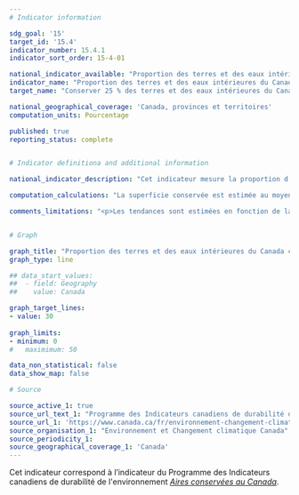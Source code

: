 ```yaml
---
# Indicator information

sdg_goal: '15'
target_id: '15.4'
indicator_number: 15.4.1
indicator_sort_order: 15-4-01

national_indicator_available: "Proportion des terres et des eaux intérieures du Canada conservées"
indicator_name: "Proportion des terres et des eaux intérieures du Canada conservées"
target_name: "Conserver 25 % des terres et des eaux intérieures du Canada d'ici 2025, en visant 30 % d'ici 2030"

national_geographical_coverage: 'Canada, provinces et territoires'
computation_units: Pourcentage

published: true
reporting_status: complete


# Indicator definitiona and additional information

national_indicator_description: "Cet indicateur mesure la proportion d’aires terrestres (terres et eaux douces) conservées. Les aires conservées sont des terres et des eaux dont l'utilisation est restreinte. Elles comprennent les aires protégées, ainsi que les autres mesures de conservation efficaces par zone. <em>Environnement et Changement climatique Canada (ECCC)</em>"

computation_calculations: "La superficie conservée est estimée au moyen d'une analyse géographique fondée sur les limites déclarées, en tenant compte des chevauchements. <em>(ECCC)</em>"

comments_limitations: "<p>Les tendances sont estimées en fonction de la date à laquelle un site a été établi, plutôt que de la date à laquelle il a été reconnu comme une aire protégée ou une autre mesure de conservation efficace par zone (AMCEZ). Ainsi, les totaux d'une année précédente peuvent changer à mesure que les données sont mises à jour. <br><br>Il faut rester prudent dans les comparaisons avec les rapports précédents, car la qualité et l'exhaustivité des données sont en amélioration constante. La protection privée de terres et les autres mesures de conservation efficaces par zone contribuent à l'objectif canadien, mais bon nombre de ces mesures ne sont pas encore prises en compte dans la base de données. <em>(ECCC)</em></p>"


# Graph

graph_title: "Proportion des terres et des eaux intérieures du Canada conservées"
graph_type: line

## data_start_values:
##  - field: Geography
##    value: Canada

graph_target_lines:
- value: 30
    
graph_limits:
- minimum: 0
#   maximimum: 50

data_non_statistical: false
data_show_map: false

# Source

source_active_1: true
source_url_text_1: "Programme des Indicateurs canadiens de durabilité de l’environnement, Aires conservées au Canada"
source_url_1: 'https://www.canada.ca/fr/environnement-changement-climatique/services/indicateurs-environnementaux/aires-conservees.html'
source_organisation_1: "Environnement et Changement climatique Canada"
source_periodicity_1:
source_geographical_coverage_1: 'Canada'
---
```

Cet indicateur correspond à l’indicateur du Programme des Indicateurs canadiens de durabilité de l'environnement <a href="https://www.canada.ca/fr/environnement-changement-climatique/services/indicateurs-environnementaux/aires-conservees.html"> <em>Aires conservées au Canada</em></a>.
